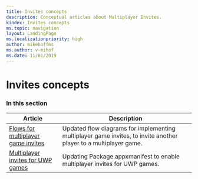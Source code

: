 ```yaml
---
title: Invites concepts
description: Conceptual articles about Multiplayer Invites.
kindex: Invites concepts
ms.topic: navigation
layout: LandingPage
ms.localizationpriority: high
author: mikehoffms
ms.author: v-mihof
ms.date: 11/01/2019
---
```


# Invites concepts


### In this section

| Article | Description |
|---------|-------------|
| [Flows for multiplayer game invites](live-multiplayer-invite-flows.md) | Updated flow diagrams for implementing multiplayer game invites, to invite another player to a multiplayer game. |
| [Multiplayer invites for UWP games](live-multiplayer-invite-uwp.md) | Updating Package.appxmanifest to enable multiplayer invites for UWP games. |
